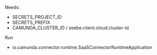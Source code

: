 

Needs:

* SECRETS_PROJECT_ID
* SECRETS_PREFIX
* CAMUNDA_CLUSTER_ID / zeebe.client.cloud.cluster-id


Run

* io.camunda.connector.runtime.SaaSConnectorRuntimeApplication